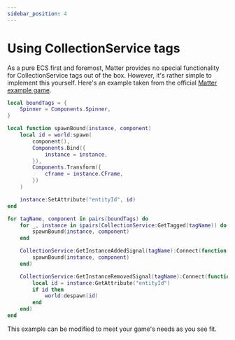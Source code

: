 ```yaml
---
sidebar_position: 4
---
```


# Using CollectionService tags

As a pure ECS first and foremost, Matter provides no special functionality for CollectionService tags out of the box. However, it's rather simple to implement this yourself. Here's an example taken from the official [Matter example game](https://github.com/evaera/matter/tree/main/example/server).

```lua
local boundTags = {
	Spinner = Components.Spinner,
}

local function spawnBound(instance, component)
	local id = world:spawn(
		component(),
		Components.Bind({
			instance = instance,
		}),
		Components.Transform({
			cframe = instance.CFrame,
		})
	)

	instance:SetAttribute("entityId", id)
end

for tagName, component in pairs(boundTags) do
	for _, instance in ipairs(CollectionService:GetTagged(tagName)) do
		spawnBound(instance, component)
	end

	CollectionService:GetInstanceAddedSignal(tagName):Connect(function(instance)
		spawnBound(instance, component)
	end)

	CollectionService:GetInstanceRemovedSignal(tagName):Connect(function(instance)
		local id = instance:GetAttribute("entityId")
		if id then
			world:despawn(id)
		end
	end)
end
```

This example can be modified to meet your game's needs as you see fit.